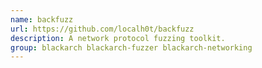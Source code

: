 ```yaml
---
name: backfuzz
url: https://github.com/localh0t/backfuzz
description: A network protocol fuzzing toolkit.
group: blackarch blackarch-fuzzer blackarch-networking
---
```

